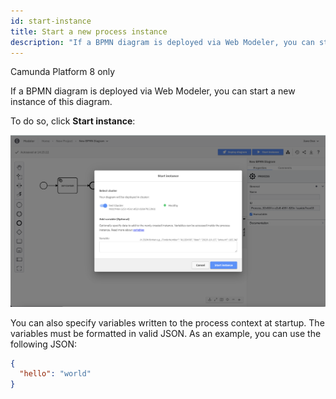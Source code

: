 ```yaml
---
id: start-instance
title: Start a new process instance
description: "If a BPMN diagram is deployed via Web Modeler, you can start a new instance of this diagram."
---
```


<span class="badge badge--cloud">Camunda Platform 8 only</span>

If a BPMN diagram is deployed via Web Modeler, you can start a new instance of this diagram.

To do so, click **Start instance**:

![start instance](img/web-modeler-start-instance-modal-healthy.png)

You can also specify variables written to the process context at startup. The variables must be formatted in valid JSON. As an example, you can use the following JSON:

```json
{
  "hello": "world"
}
```
